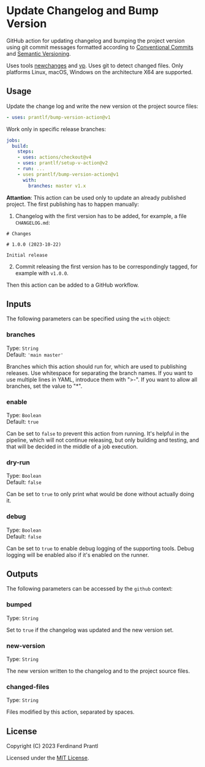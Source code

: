 # Update Changelog and Bump Version

GitHub action for updating changelog and bumping the project version using git commit messages formatted according to [Conventional Commits] and [Semantic Versioning].

Uses tools [newchanges] and [vp]. Uses git to detect changed files. Only platforms Linux, macOS, Windows on the architecture X64 are supported.

## Usage

Update the change log and write the new version ot the project source files:

```yml
- uses: prantlf/bump-version-action@v1
```

Work only in specific release branches:

```yml
jobs:
  build:
    steps:
    - uses: actions/checkout@v4
    - uses: prantlf/setup-v-action@v2
    - run: ...
    - uses prantlf/bump-version-action@v1
      with:
        branches: master v1.x
```

**Attantion**: This action can be used only to update an already published project. The first publishing has to happen manually:

1. Changelog with the first version has to be added, for example, a file `CHANGELOG.md`:

```
# Changes

# 1.0.0 (2023-10-22)

Initial release
```

2. Commit releasing the first version has to be correspondingly tagged, for example with `v1.0.0`.

Then this action can be added to a GitHub workflow.

## Inputs

The following parameters can be specified using the `with` object:

### branches

Type: `String`<br>
Default: `'main master'`

Branches which this action should run for, which are used to publishing releases. Use whitespace for separating the branch names. If you want to use multiple lines in YAML, introduce them with ">-". If you want to allow all branches, set the value to "*".

### enable

Type: `Boolean`<br>
Default: `true`

Can be set to `false` to prevent this action from running. It's helpful in the pipeline, which will not continue releasing, but only building and testing, and that will be decided in the middle of a job execution.

### dry-run

Type: `Boolean`<br>
Default: `false`

Can be set to `true` to only print what would be done without actually doing it.

### debug

Type: `Boolean`<br>
Default: `false`

Can be set to `true` to enable debug logging of the supporting tools. Debug logging will be enabled also if it's enabled on the runner.

## Outputs

The following parameters can be accessed by the `github` context:

### bumped

Type: `String`<br>

Set to `true` if the changelog was updated and the new version set.

### new-version

Type: `String`<br>

The new version written to the changelog and to the project source files.

### changed-files

Type: `String`<br>

Files modified by this action, separated by spaces.

## License

Copyright (C) 2023 Ferdinand Prantl

Licensed under the [MIT License].

[MIT License]: http://en.wikipedia.org/wiki/MIT_License
[Conventional Commits]: https://www.conventionalcommits.org/
[Semantic Versioning]: https://semver.org/
[newchanges]: https://github.com/prantlf/v-newchanges
[vp]: https://github.com/prantlf/vp
